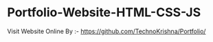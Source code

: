 # Portfolio-Website-HTML-CSS-JS
Visit Website Online By :- https://github.com/TechnoKrishna/Portfolio/
